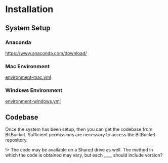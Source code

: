 # Installation

## System Setup

### Anaconda

https://www.anaconda.com/download/


### Mac Environment

[environment-mac.yml](../environment-mac.yml ':include :type=code yaml')



### Windows Environment

[environment-windows.yml](../environment-windows.yml ':include :type=code yaml')


## Codebase

Once the system has been setup, then you can get the codebase from BitBucket.  Sufficient permissions are necessary to access the BitBucket repository.

!> The code may be available on a Shared drive as well.  The method in which the code is obtained may vary, but each ____ should include version?

